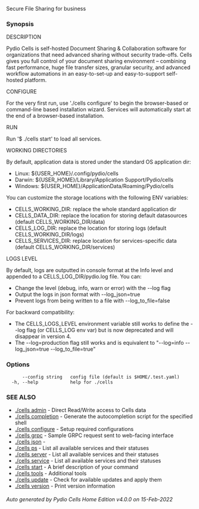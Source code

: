 Secure File Sharing for business

### Synopsis


DESCRIPTION

  Pydio Cells is self-hosted Document Sharing & Collaboration software for organizations that need 
  advanced sharing without security trade-offs. Cells gives you full control of your document sharing 
  environment – combining fast performance, huge file transfer sizes, granular security, and advanced 
  workflow automations in an easy-to-set-up and easy-to-support self-hosted platform.

CONFIGURE

  For the very first run, use './cells configure' to begin the browser-based or command-line based installation wizard. 
  Services will automatically start at the end of a browser-based installation.

RUN

  Run '$ ./cells start' to load all services.

WORKING DIRECTORIES

  By default, application data is stored under the standard OS application dir: 
  
   - Linux: ${USER_HOME}/.config/pydio/cells
   - Darwin: ${USER_HOME}/Library/Application Support/Pydio/cells
   - Windows: ${USER_HOME}/ApplicationData/Roaming/Pydio/cells

  You can customize the storage locations with the following ENV variables: 
  
   - CELLS_WORKING_DIR: replace the whole standard application dir
   - CELLS_DATA_DIR: replace the location for storing default datasources (default CELLS_WORKING_DIR/data)
   - CELLS_LOG_DIR: replace the location for storing logs (default CELLS_WORKING_DIR/logs)
   - CELLS_SERVICES_DIR: replace location for services-specific data (default CELLS_WORKING_DIR/services) 

LOGS LEVEL

  By default, logs are outputted in console format at the Info level and appended to a CELLS_LOG_DIR/pydio.log file. You can: 
   - Change the level (debug, info, warn or error) with the --log flag
   - Output the logs in json format with --log_json=true 
   - Prevent logs from being written to a file with --log_to_file=false

  For backward compatibility:
   - The CELLS_LOGS_LEVEL environment variable still works to define the --log flag (or CELLS_LOG env var)
     but is now deprecated and will disappear in version 4.     
   - The --log=production flag still works and is equivalent to "--log=info --log_json=true --log_to_file=true"
      


### Options

```
      --config string   config file (default is $HOME/.test.yaml)
  -h, --help            help for ./cells
```

### SEE ALSO

* [./cells admin](./cells-admin)	 - Direct Read/Write access to Cells data
* [./cells completion](./cells-completion)	 - Generate the autocompletion script for the specified shell
* [./cells configure](./cells-configure)	 - Setup required configurations
* [./cells grpc](./cells-grpc)	 - Sample GRPC request sent to web-facing interface
* [./cells json](./cells-json)	 - 
* [./cells ps](./cells-ps)	 - List all available services and their statuses
* [./cells server](./cells-server)	 - List all available services and their statuses
* [./cells service](./cells-service)	 - List all available services and their statuses
* [./cells start](./cells-start)	 - A brief description of your command
* [./cells tools](./cells-tools)	 - Additional tools
* [./cells update](./cells-update)	 - Check for available updates and apply them
* [./cells version](./cells-version)	 - Print version information

###### Auto generated by Pydio Cells Home Edition v4.0.0 on 15-Feb-2022
